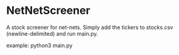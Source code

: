 # NetNetScreener
A stock screener for net-nets.
Simply add the tickers to stocks.csv (newline-delimited) and run main.py.

example: python3 main.py
